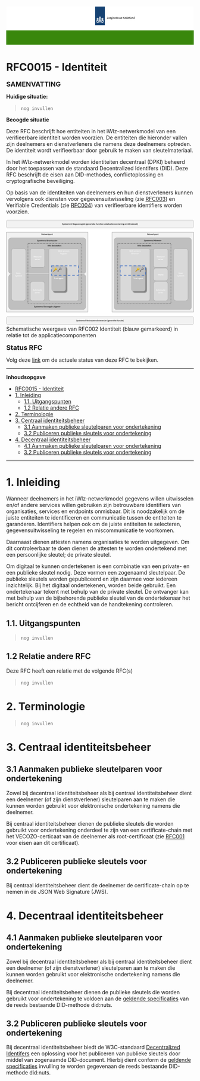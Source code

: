 ![header](../imagesrc/ZinBanner.png "template_header")

# RFC0015 - Identiteit

<font size="4">**SAMENVATTING**</font>

**Huidige situatie:**

>```nog invullen```

**Beoogde situatie**

Deze RFC beschrijft hoe entiteiten in het iWlz-netwerkmodel van een verifieerbare identiteit worden voorzien. De entiteiten die hieronder vallen zijn deelnemers en dienstverleners die namens deze deelnemers optreden. De identiteit wordt verifieerbaar door gebruik te maken van sleutelmateriaal.

In het iWlz-netwerkmodel worden identiteiten decentraal (DPKI) beheerd door het toepassen van de standaard Decentralized Identifers (DID). Deze RFC beschrijft de eisen aan DID-methodes, conflictoplossing en cryptografische beveiliging.

Op basis van de identiteiten van deelnemers en hun dienstverleners kunnen vervolgens ook diensten voor gegevensuitwisseling (zie [RFC003](/RFC/RFC0003%20-%20Adresboek.md)) en Verifiable Credentials (zie [RFC004](/RFC/RFC0004%20-%20Verifiable%20Credentials.md)) van verifieerbare identifiers worden voorzien.

![Alt text](../imagesrc/rfc0015-01-Identiteit.png)
Schematische weergave van RFC002 Identiteit (blauw gemarkeerd) in relatie tot de applicatiecomponenten

<font size="4">**Status RFC**</font>

Volg deze [link](https://github.com/iStandaarden/iWlz-RFC/issues/10) om de actuele status van deze RFC te bekijken.

---
**Inhoudsopgave**
- [RFC0015 - Identiteit](#rfc0015---identiteit)
- [1. Inleiding](#1-inleiding)
  - [1.1. Uitgangspunten](#11-uitgangspunten)
  - [1.2 Relatie andere RFC](#12-relatie-andere-rfc)
- [2. Terminologie](#2-terminologie)
- [3. Centraal identiteitsbeheer](#3-centraal-identiteitsbeheer)
  - [3.1 Aanmaken publieke sleutelparen voor ondertekening](#31-aanmaken-publieke-sleutelparen-voor-ondertekening)
  - [3.2 Publiceren publieke sleutels voor ondertekening](#32-publiceren-publieke-sleutels-voor-ondertekening)
- [4. Decentraal identiteitsbeheer](#4-decentraal-identiteitsbeheer)
  - [4.1 Aanmaken publieke sleutelparen voor ondertekening](#41-aanmaken-publieke-sleutelparen-voor-ondertekening)
  - [3.2 Publiceren publieke sleutels voor ondertekening](#32-publiceren-publieke-sleutels-voor-ondertekening-1)

---
# 1. Inleiding
Wanneer deelnemers in het iWlz-netwerkmodel gegevens willen uitwisselen en/of andere services willen gebruiken zijn betrouwbare identifiers van organisaties, services en endpoints onmisbaar. Dit is noodzakelijk om de juiste entiteiten te identificeren en communicatie tussen de entiteiten te garanderen. Identifiers helpen ook om de juiste entiteiten te selecteren, gegevensuitwisseling te regelen en miscommunicatie te voorkomen.

Daarnaast dienen attesten namens organisaties te worden uitgegeven. Om dit controleerbaar te doen dienen de attesten te worden ondertekend met een persoonlijke sleutel; de private sleutel. 

Om digitaal te kunnen ondertekenen is een combinatie van een private- en een publieke sleutel nodig. Deze vormen een zogenaamd sleutelpaar. De publieke sleutels worden gepubliceerd en zijn daarmee voor iedereen inzichtelijk. Bij het digitaal ondertekenen, worden beide gebruikt. Een ondertekenaar tekent met behulp van de private sleutel. De ontvanger kan met behulp van de bijbehorende publieke sleutel van de ondertekenaar het bericht ontcijferen en de echtheid van de handtekening controleren.


## 1.1. Uitgangspunten
>```nog invullen```

## 1.2 Relatie andere RFC
Deze RFC heeft een relatie met de volgende RFC(s)
>```nog invullen```


# 2. Terminologie
>```nog invullen```

# 3. Centraal identiteitsbeheer

## 3.1 Aanmaken publieke sleutelparen voor ondertekening
Zowel bij decentraal identiteitsbeheer als bij centraal identiteitsbeheer dient een deelnemer (of zijn dienstverlener) sleutelparen aan te maken die kunnen worden gebruikt voor elektronische ondertekening namens die deelnemer.

Bij centraal identiteitsbeheer dienen de publieke sleutels die worden gebruikt voor ondertekening onderdeel te zijn van een certificate-chain met het VECOZO-certicaat van de deelnemer als root-certificaat (zie [RFC001](/RFC/RFC0001%20-%20Certificaatstructuur%20veilige%20verbinging.md) voor eisen aan dit certificaat).

## 3.2 Publiceren publieke sleutels voor ondertekening
Bij centraal identiteitsbeheer dient de deelnemer de certificate-chain op te nemen in de JSON Web Signature (JWS).

# 4. Decentraal identiteitsbeheer

## 4.1 Aanmaken publieke sleutelparen voor ondertekening
Zowel bij decentraal identiteitsbeheer als bij centraal identiteitsbeheer dient een deelnemer (of zijn dienstverlener) sleutelparen aan te maken die kunnen worden gebruikt voor elektronische ondertekening namens die deelnemer.

Bij decentraal identiteitsbeheer dienen de publieke sleutels die worden gebruikt voor ondertekening te voldoen aan de [geldende specificaties](https://nuts-foundation.gitbook.io/v1/rfc/rfc006-distributed-registry) van de reeds bestaande DID-methode did:nuts. 

## 3.2 Publiceren publieke sleutels voor ondertekening
Bij decentraal identiteitsbeheer biedt de W3C-standaard [Decentralized Identifers](https://www.w3.org/TR/did-core/) een oplossing voor het publiceren van publieke sleutels door middel van zogenaamde DID-document. Hierbij dient conform de [geldende specificaties](https://nuts-foundation.gitbook.io/v1/rfc/rfc006-distributed-registry) invulling te worden gegevenaan de reeds bestaande DID-methode did:nuts.